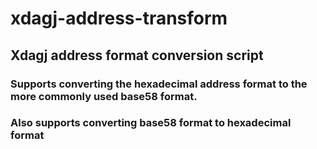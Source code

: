 # xdagj-address-transform
## Xdagj address format conversion script

### Supports converting the hexadecimal address format to the more commonly used base58 format. 
### Also supports converting base58 format to hexadecimal format
